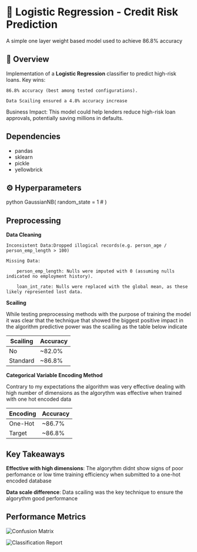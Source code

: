 # 📏 Logistic Regression - Credit Risk Prediction  

A simple one layer weight based model used to achieve 86.8% accuracy

## 📌 Overview  
Implementation of a **Logistic Regression** classifier to predict high-risk loans. Key wins:

    86.8% accuracy (best among tested configurations).

    Data Scailing ensured a 4.8% accuracy increase

Business Impact: This model could help lenders reduce high-risk loan approvals, potentially saving millions in defaults.

## Dependencies
- pandas
- sklearn
- pickle
- yellowbrick

## ⚙️ Hyperparameters  
python
GaussianNB(
    random_state = 1    #
)

## Preprocessing
**Data Cleaning**

    Inconsistent Data:Dropped illogical records(e.g. person_age / person_emp_length > 100)

    Missing Data:
    
        person_emp_length: Nulls were imputed with 0 (assuming nulls indicated no employment history).

        loan_int_rate: Nulls were replaced with the global mean, as these likely represented lost data.


**Scailing**

While testing preprocessing methods with the purpose of training the model it was clear that the technique that showed the biggest positive impact in the algorithm predictive power was the scailing as the table below indicate

|  Scailing  |  Accuracy  |
|------------|------------|
|     No     |   ~82.0%   |
|  Standard  |   ~86.8%   |

**Categorical Variable Encoding Method**

Contrary to my expectations the algorithm was very effective dealing with high number of dimensions as the algorythm was effective when trained with one hot encoded data

|  Encoding  |  Accuracy  |
|------------|------------|
|  One-Hot   |   ~86.7%   |
|  Target    |   ~86.8%   |



## Key Takeaways

**Effective with high dimensions**: The algorythm didnt show signs of poor perfomance or low time training efficiency when submitted to a one-hot encoded database

**Data scale difference**: Data scailing was the key technique to ensure the algorythm good performance

## Performance Metrics

![Confusion Matrix](images/knn_cm.png)

![Classification Report](images/knn_cf.png)

